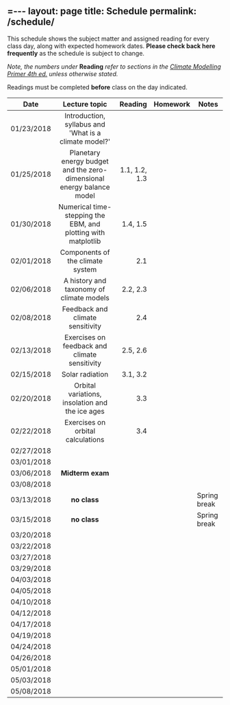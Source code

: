=---
layout: page
title: Schedule
permalink: /schedule/
---

This schedule shows the subject matter and assigned reading for every class day, along with expected homework dates. **Please check back here frequently** as the schedule is subject to change.

*Note, the numbers under* **Reading** *refer to sections in the
[Climate Modelling Primer 4th ed.](http://www.climatemodellingprimer.net) unless otherwise stated.*

Readings must be completed **before** class on the day indicated.

| Date          | Lecture topic                                                       | Reading        |   Homework   |  Notes        |
| ------------- |:-------------------------------------------------------------------:| --------------:|--------------|---------------|
| 01/23/2018    | Introduction, syllabus and 'What is a climate model?'               |                |              |               |
| 01/25/2018    |Planetary energy budget and the zero-dimensional energy balance model| 1.1, 1.2, 1.3  |              |               |
| 01/30/2018    | Numerical time-stepping the EBM, and plotting with matplotlib       | 1.4, 1.5       |              |               |
| 02/01/2018    |   Components of the climate system                                  | 2.1            |              |               |
| 02/06/2018    |  A history and taxonomy of climate models                           | 2.2, 2.3       |              |               |
| 02/08/2018    | Feedback and climate sensitivity                                    | 2.4            |              |               |
| 02/13/2018    | Exercises on feedback and climate sensitivity                       |    2.5, 2.6    |              |               |
| 02/15/2018    | Solar radiation                                                     |   3.1, 3.2     |              |               |
| 02/20/2018    | Orbital variations, insolation and the ice ages                     |  3.3           |              |               |
| 02/22/2018    | Exercises on orbital calculations                                   |  3.4           |              |               |
| 02/27/2018    |                                                                     |                |              |               |
| 03/01/2018    |                                                                     |                |              |               |
| 03/06/2018    |          **Midterm exam**                                           |                |              |               |
| 03/08/2018    |                                                                     |                |              |               |
| 03/13/2018    |  **no class**                                                       |          |              | Spring break  |
| 03/15/2018    |  **no class**                                                       |          |              | Spring break  |
| 03/20/2018    |                     |          |              |          |
| 03/22/2018    |                     |          |              |          |
| 03/27/2018    |                     |          |              |          |
| 03/29/2018    |                     |          |              |          |
| 04/03/2018    |                     |          |              |          |
| 04/05/2018    |                     |          |              |          |
| 04/10/2018    |                     |          |              |          |
| 04/12/2018    |                     |          |              |          |
| 04/17/2018    |                     |          |              |          |
| 04/19/2018    |                     |          |              |          |
| 04/24/2018    |                     |          |              |          |
| 04/26/2018    |                     |          |              |          |
| 05/01/2018    |                     |          |              |          |
| 05/03/2018    |                     |          |              |          |
| 05/08/2018    |                     |          |              |          |
